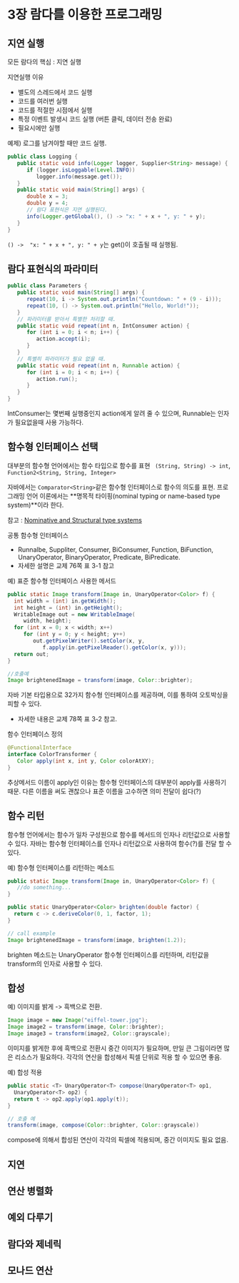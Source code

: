 # 3장 람다를 이용한 프로그래밍
## 지연 실행
모든 람다의 핵심 : 지연 실행

지연실행 이유
* 별도의 스레드에서 코드 실행
* 코드를 여러번 실행
* 코드를 적절한 시점에서 실행
* 특정 이벤트 발생시 코드 실행 (버튼 클릭, 데이터 전송 완료)
* 필요시에만 실행

예제) 로그를 남겨야할 때만 코드 실행.
```java
public class Logging {
   public static void info(Logger logger, Supplier<String> message) {
      if (logger.isLoggable(Level.INFO))
         logger.info(message.get());
   }
   public static void main(String[] args) {
      double x = 3;
      double y = 4;
      // 람다 표현식은 지연 실행된다.
      info(Logger.getGlobal(), () -> "x: " + x + ", y: " + y);
   }
}
```
`() ->  "x: " + x + ", y: " + y`는 get()이 호출될 때 실행됨.

## 람다 표현식의 파라미터
```java
public class Parameters {
   public static void main(String[] args) {
      repeat(10, i -> System.out.println("Countdown: " + (9 - i)));
      repeat(10, () -> System.out.println("Hello, World!"));
   }
   // 파라미터를 받아서 특별한 처리할 때.
   public static void repeat(int n, IntConsumer action) {
      for (int i = 0; i < n; i++) {
         action.accept(i);
      }
   }
   // 특별히 파라미터가 필요 없을 때.
   public static void repeat(int n, Runnable action) {
      for (int i = 0; i < n; i++) {
         action.run();
      }
   }
}
```
IntConsumer는 몇번째 실행중인지 action에게 알려 줄 수 있으며, Runnable는 인자가 필요없을때 사용 가능하다.

## 함수형 인터페이스 선택
대부분의 함수형 언어에서는 함수 타입으로 함수를 표현
` (String, String) -> int`, `Function2<String, String, Integer>`

자바에서는 `Comparator<String>`같은 함수형 인터페이스로 함수의 의도를 표현.
프로그래밍 언어 이론에서는 **명목적 타이핑(nominal typing or name-based type system)**이라 한다.

참고 : [Nominative and Structural type systems](http://en.wikipedia.org/wiki/Nominative_and_structural_type_systems)

공통 함수형 인터페이스
* Runnalbe, Suppliter, Consumer, BiConsumer, Function, BiFunction, UnaryOperator, BinaryOperator, Predicate, BiPredicate.
* 자세한 설명은 교제 76쪽 표 3-1 참고

예) 표준 함수형 인터페이스 사용한 메서드
```java
public static Image transform(Image in, UnaryOperator<Color> f) {
  int width = (int) in.getWidth();
  int height = (int) in.getHeight();
  WritableImage out = new WritableImage(
     width, height);
  for (int x = 0; x < width; x++)
     for (int y = 0; y < height; y++)
        out.getPixelWriter().setColor(x, y,
           f.apply(in.getPixelReader().getColor(x, y)));
  return out;
}

//호출예
Image brightenedImage = transform(image, Color::brighter);
```

자바 기본 타입용으로 32가지 함수형 인터페이스를 제공하며, 이를 통하여 오토박싱을 피할 수 있다.
* 자세한 내용은 교제 78쪽 표 3-2 참고.

함수 인터페이스 정의
```java
@FunctionalInterface
interface ColorTransformer {
   Color apply(int x, int y, Color colorAtXY);
}
```
추상메서드 이름이 apply인 이유는 함수형 인터페이스의 대부분이 apply를 사용하기 때문. 다른 이름을 써도 괜찮으나 표준 이름을 고수하면 의미 전달이 쉽다(?)

## 함수 리턴
함수형 언어에서는 함수가 일차 구성원으로 함수를 메서드의 인자나 리턴값으로 사용할 수 있다.
자바는 함수형 인터페이스를 인자나 리턴값으로 사용하여 함수(?)를 전달 할 수 있다.

예) 함수형 인터페이스를 리턴하는 메소드
```java
public static Image transform(Image in, UnaryOperator<Color> f) {
   //do something...
}

public static UnaryOperator<Color> brighten(double factor) {
  return c -> c.deriveColor(0, 1, factor, 1);
}

// call example
Image brightenedImage = transform(image, brighten(1.2));
```
brighten 메소드는 UnaryOperator 함수형 인터페이스를 리턴하며, 리턴값을 transform의 인자로 사용할 수 있다.

## 합성
예) 이미지를 밝게 -> 흑백으로 전환.
```java
Image image = new Image("eiffel-tower.jpg");
Image image2 = transform(image, Color::brighter);
Image image3 = transform(image2, Color::grayscale);
```
이미지를 밝게한 후에 흑백으로 전환시 중간 이미지가 필요하며, 만일 큰 그림이라면 많은 리소스가 필요하다.
각각의 연산을 합성해서 픽셀 단위로 적용 할 수 있으면 좋음.

예) 합성 적용
```java
public static <T> UnaryOperator<T> compose(UnaryOperator<T> op1,
  UnaryOperator<T> op2) {
  return t -> op2.apply(op1.apply(t));
}

// 호출 예
transform(image, compose(Color::brighter, Color::grayscale))
```
compose에 의해서 합성된 연산이 각각의 픽셀에 적용되며, 중간 이미지도 필요 없음.

## 지연

## 연산 병렬화
## 예외 다루기
## 람다와 제네릭
## 모나드 연산